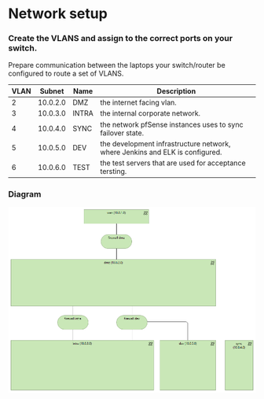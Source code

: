 # Network setup
### Create the VLANS and assign to the correct ports on your switch.
Prepare communication between the laptops your switch/router
be configured to route a set of VLANS.

| VLAN          | Subnet        | Name          | Description  |
| ------------- | ------------- | ------------- |------------- |
| 2             | 10.0.2.0      | DMZ           | the internet facing vlan.            |
| 3             | 10.0.3.0      | INTRA         | the internal corporate network.              |
| 4             | 10.0.4.0      | SYNC          | the network pfSense instances uses to sync failover state.            |
| 5             | 10.0.5.0      | DEV           | the development infrastructure network, where Jenkins and ELK is configured.             |
| 6             | 10.0.6.0      | TEST          | the test servers that are used for acceptance tersting.             |

### Diagram
![network_diagram](networks.png)
